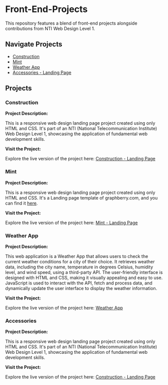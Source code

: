 # Front-End-Projects

This repository features a blend of front-end projects alongside contributions from NTI Web Design Level 1.

## Navigate Projects
- [Construction](#construction)
- [Mint](#mint)
- [Weather App](#weather-app)
- [Accessories - Landing Page](#accessories)

## Projects

### Construction
**Project Description:**

This is a responsive web design landing page project created using only HTML and CSS. It's part of an NTI (National Telecommunication Institute) Web Design Level 1, showcasing the application of fundamental web development skills.

**Visit the Project:**

Explore the live version of the project here: [Construction - Landing Page](https://mahmouddwidar.github.io/Front-End-Projects/Construction/)

### Mint
**Project Description:**

This is a responsive web design landing page project created using only HTML and CSS. It's a Landing page template of graphberry.com, and you can find it [here](https://www.graphberry.com/item/mint-minimal-portfolio-psd-template).

**Visit the Project:**

Explore the live version of the project here: [Mint - Landing Page](https://mahmouddwidar.github.io/Front-End-Projects/Mint/)

### Weather App
**Project Description:**

This web application is a Weather App that allows users to check the current weather conditions for a city of their choice. It retrieves weather data, including the city name, temperature in degrees Celsius, humidity level, and wind speed, using a third-party API. The user-friendly interface is designed with HTML and CSS, making it visually appealing and easy to use. JavaScript is used to interact with the API, fetch and process data, and dynamically update the user interface to display the weather information.

**Visit the Project:**

Explore the live version of the project here: [Weather App](https://mahmouddwidar.github.io/Front-End-Projects/Weather%20App/)

### Accessories
**Project Description:**

This is a responsive web design landing page project created using only HTML and CSS. It's part of an NTI (National Telecommunication Institute) Web Design Level 1, showcasing the application of fundamental web development skills.

**Visit the Project:**

Explore the live version of the project here: [Construction - Landing Page](https://mahmouddwidar.github.io/Front-End-Projects/Accessories/)
